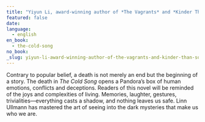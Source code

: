 ```yaml
---
title: "Yiyun Li, award-winning author of *The Vagrants* and *Kinder Than Solitude*"
featured: false
date:
language:
  - english
en_book:
  - the-cold-song
no_book:
_slug: yiyun-li-award-winning-author-of-the-vagrants-and-kinder-than-solitude
---
```


Contrary to popular belief, a death is not merely an end but the beginning of a story. The death in _The Cold Song_ opens a Pandora’s box of human emotions, conflicts and deceptions. Readers of this novel will be reminded of the joys and complexities of living. Memories, laughter, gestures, trivialities—everything casts a shadow, and nothing leaves us safe. Linn Ullmann has mastered the art of seeing into the dark mysteries that make us who we are.

